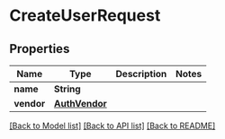 # CreateUserRequest

## Properties
Name | Type | Description | Notes
------------ | ------------- | ------------- | -------------
**name** | **String** |  | 
**vendor** | [**AuthVendor**](AuthVendor.md) |  | 

[[Back to Model list]](../README.md#documentation-for-models) [[Back to API list]](../README.md#documentation-for-api-endpoints) [[Back to README]](../README.md)


